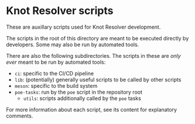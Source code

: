 # Knot Resolver scripts

These are auxillary scripts used for Knot Resolver development.

The scripts in the root of this directory are meant to be executed directly by
developers.  Some may also be run by automated tools.

There are also the following subdirectories.  The scripts in these are *only
ever* meant to be run by automated tools:

- `ci`: specific to the CI/CD pipeline
- `lib`: (potentially) generally useful scripts to be called by other scripts
- `meson`: specific to the build system
- `poe-tasks`: run by the `poe` script in the repository root
  - `utils`: scripts additionally called by the `poe` tasks

For more information about each script, see its content for explanatory
comments.
